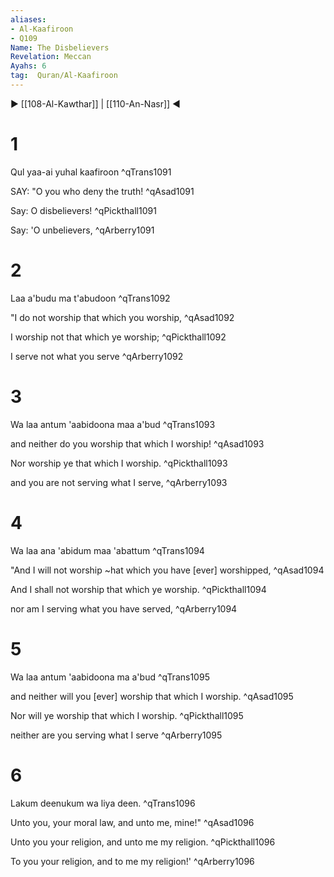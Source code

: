 ```yaml
---
aliases:
- Al-Kaafiroon
- Q109
Name: The Disbelievers
Revelation: Meccan
Ayahs: 6
tag:  Quran/Al-Kaafiroon
---
```


▶ [[108-Al-Kawthar]] | [[110-An-Nasr]] ◀

# 1

Qul yaa-ai yuhal kaafiroon ^qTrans1091


SAY: "O you who deny the truth! ^qAsad1091


Say: O disbelievers! ^qPickthall1091


Say: 'O unbelievers, ^qArberry1091

# 2

Laa a'budu ma t'abudoon ^qTrans1092


"I do not worship that which you worship, ^qAsad1092


I worship not that which ye worship; ^qPickthall1092


I serve not what you serve ^qArberry1092

# 3

Wa laa antum 'aabidoona maa a'bud ^qTrans1093


and neither do you worship that which I worship! ^qAsad1093


Nor worship ye that which I worship. ^qPickthall1093


and you are not serving what I serve, ^qArberry1093

# 4

Wa laa ana 'abidum maa 'abattum ^qTrans1094


"And I will not worship ~hat which you have [ever] worshipped, ^qAsad1094


And I shall not worship that which ye worship. ^qPickthall1094


nor am I serving what you have served, ^qArberry1094

# 5

Wa laa antum 'aabidoona ma a'bud ^qTrans1095


and neither will you [ever] worship that which I worship. ^qAsad1095


Nor will ye worship that which I worship. ^qPickthall1095


neither are you serving what I serve ^qArberry1095

# 6

Lakum deenukum wa liya deen. ^qTrans1096


Unto you, your moral law, and unto me, mine!" ^qAsad1096


Unto you your religion, and unto me my religion. ^qPickthall1096


To you your religion, and to me my religion!' ^qArberry1096

